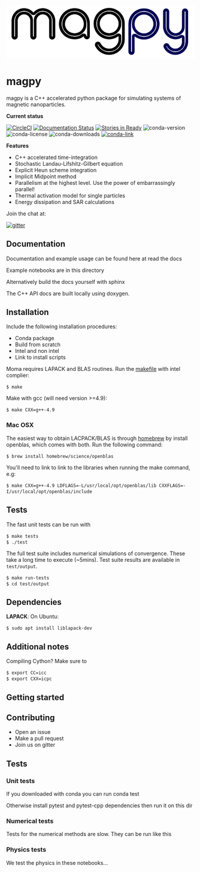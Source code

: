 ![magpy](./img/magpy.png)

# magpy

magpy is a C++ accelerated python package for simulating systems of
magnetic nanoparticles.

**Current status**

[![CircleCI](https://circleci.com/gh/owlas/magpy.svg?style=svg)](https://circleci.com/gh/owlas/magpy)
[![Documentation Status](https://readthedocs.org/projects/magpy/badge/?version=latest)](http://magpy.readthedocs.io/en/latest/?badge=latest)
[![Stories in Ready](https://badge.waffle.io/owlas/magpy.png?label=ready&title=Ready)](https://waffle.io/owlas/magpy)
![conda-version](https://anaconda.org/owlas/magpy/badges/version.svg)
![conda-license](https://anaconda.org/owlas/magpy/badges/license.svg)
![conda-downloads](https://anaconda.org/owlas/magpy/badges/downloads.svg)
[![conda-link](https://anaconda.org/owlas/magpy/badges/installer/conda.svg)](https://anaconda.org/owlas/magpy/)

**Features**

 - C++ accelerated time-integration
 - Stochastic Landau-Lifshitz-Gilbert equation
 - Explicit Heun scheme integration
 - Implicit Midpoint method
 - Parallelism at the highest level. Use the power of embarrassingly
   parallel!
 - Thermal activation model for single particles
 - Energy dissipation and SAR calculations

Join the chat at:

[![gitter](https://badges.gitter.im/Join%20Chat.svg)](https://gitter.im/oh-moma)

## Documentation

Documentation and example usage can be found here at read the docs

Example notebooks are in this directory

Alternatively build the docs yourself with sphinx

The C++ API docs are built locally using doxygen.

## Installation

Include the following installation procedures:
 - Conda package
 - Build from scratch
 - Intel and non intel
 - Link to install scripts

Moma requires LAPACK and
BLAS routines. Run the [makefile](makeflie) with intel complier:

``` shell
$ make
```

Make with gcc (will need version >=4.9):

``` shell
$ make CXX=g++-4.9
```

### Mac OSX

The easiest way to obtain LACPACK/BLAS is through
[homebrew](http://brew.sh/) by install openblas, which comes with
both. Run the following command:

``` shell
$ brew install homebrew/science/openblas
```

You'll need to link to link to the libraries when running the make command, e.g:

``` shell
$ make CXX=g++-4.9 LDFLAGS=-L/usr/local/opt/openblas/lib CXXFLAGS=-I/usr/local/opt/openblas/include
```

## Tests

The fast unit tests can be run with

``` shell
$ make tests
$ ./test
```

The full test suite includes numerical simulations of convergence. These take a
long time to execute (~5mins). Test suite results are available in `test/output`.

``` shell
$ make run-tests
$ cd test/output
```

## Dependencies

**LAPACK**: On Ubuntu:

``` shell
$ sudo apt install liblapack-dev
```

## Additional notes

Compiling Cython? Make sure to

``` shell
$ export CC=icc
$ export CXX=icpc
```

## Getting started



## Contributing

 - Open an issue
 - Make a pull request
 - Join us on gitter

## Tests

### Unit tests

If you downloaded with conda you can run conda test

Otherwise install pytest and pytest-cpp dependencies then run it on
this dir

### Numerical tests

Tests for the numerical methods are slow. They can be run like this

### Physics tests

We test the physics in these notebooks...
